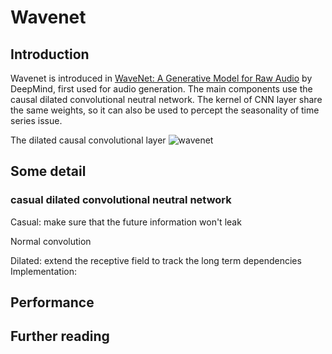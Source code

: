 # Wavenet

## Introduction
Wavenet is introduced in [WaveNet: A Generative Model for Raw Audio](https://arxiv.org/abs/1609.03499) by DeepMind, first used for audio generation. The main components use the causal dilated convolutional neutral network. The kernel of CNN layer share the same weights, so it can also be used to percept the seasonality of time series issue.

The dilated causal convolutional layer
![wavenet](https://github.com/LongxingTan/Time-series-prediction/blob/master/docs/assets/wavenet.gif)

## Some detail
### casual dilated convolutional neutral network
Casual: make sure that the future information won't leak

Normal convolution

Dilated: extend the receptive field to track the long term dependencies
Implementation:




## Performance


## Further reading

